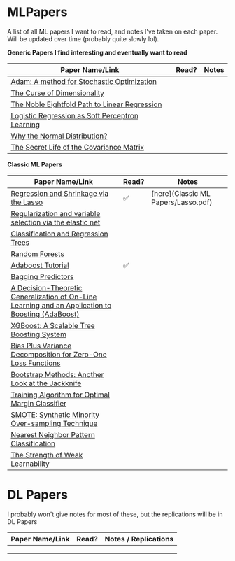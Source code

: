 # MLPapers

A list of all ML papers I want to read, and notes I've taken on each paper. Will be updated over time (probably quite slowly lol).

**Generic Papers I find interesting and eventually want to read**

| Paper Name/Link                                                                                                                           | Read? | Notes |
| ----------------------------------------------------------------------------------------------------------------------------------------- | ----- | ----- |
| [Adam: A method for Stochastic Optimization](https://arxiv.org/abs/1412.6980)                                                                |       |       |
| [The Curse of Dimensionality](https://www.inf.fu-berlin.de/inst/ag-ki/rojas_home/documents/tutorials/dimensionality.pdf)                     |       |       |
| [The Noble Eightfold Path to Linear Regression](https://www.inf.fu-berlin.de/inst/ag-ki/rojas_home/documents/tutorials/LinearRegression.pdf) |       |       |
| [Logistic Regression as Soft Perceptron Learning]()                                                                                          |       |       |
| [Why the Normal Distribution?](https://www.inf.fu-berlin.de/inst/ag-ki/rojas_home/documents/tutorials/Gaussian-distribution.pdf)             |       |       |
| [The Secret Life of the Covariance Matrix](https://www.inf.fu-berlin.de/inst/ag-ki/rojas_home/documents/tutorials/secretcovariance.pdf)      |       |       |

**Classic ML Papers**

| Paper Name/Link                                                                                                                                                                                       | Read? | Notes                            |
| ----------------------------------------------------------------------------------------------------------------------------------------------------------------------------------------------------- | ----- | -------------------------------- |
| [Regression and Shrinkage via the Lasso](https://www.jstor.org/stable/2346178)                                                                                                                           | ✅    | [here](Classic ML Papers/Lasso.pdf) |
| [Regularization and variable selection via the elastic net](https://doi.org/10.1111/j.1467-9868.2005.00503.x)                                                                                            |       |                                  |
| [Classification and Regression Trees](https://pages.stat.wisc.edu/~loh/treeprogs/guide/wires11.pdf)                                                                                                      |       |                                  |
| [Random Forests](https://link.springer.com/article/10.1023/A:1010933404324)                                                                                                                              |       |                                  |
| [Adaboost Tutorial](https://www.inf.fu-berlin.de/inst/ag-ki/adaboost4.pdf)                                                                                                                               | ✅    |                                  |
| [Bagging Predictors](https://link.springer.com/article/10.1007/BF00058655)                                                                                                                               |       |                                  |
| [A Decision-Theoretic Generalization of On-Line Learning and an Application to Boosting (AdaBoost)](https://www.sciencedirect.com/science/article/pii/S002200009791504X)                                 |       |                                  |
| [XGBoost: A Scalable Tree Boosting System](https://arxiv.org/pdf/1603.02754)                                                                                                                             |       |                                  |
| [Bias Plus Variance Decomposition for Zero-One Loss Functions](https://www.researchgate.net/publication/2793430_Bias_Plus_Variance_Decomposition_for_Zero-One_Loss_Functions)                            |       |                                  |
| [Bootstrap Methods: Another Look at the Jackknife](https://projecteuclid.org/journals/annals-of-statistics/volume-7/issue-1/Bootstrap-Methods-Another-Look-at-the-Jackknife/10.1214/aos/1176344552.full) |       |                                  |
| [Training Algorithm for Optimal Margin Classifier](https://dl.acm.org/doi/10.1145/130385.130401)                                                                                                         |       |                                  |
| [SMOTE: Synthetic Minority Over-sampling Technique](https://www.jair.org/index.php/jair/article/view/10302/24590)                                                                                        |       |                                  |
| [Nearest Neighbor Pattern Classification](https://ieeexplore.ieee.org/document/1053964)                                                                                                                  |       |                                  |
| [The Strength of Weak Learnability](http://rob.schapire.net/papers/strengthofweak.pdf)                                                                                                                   |       |                                  |

# **DL Papers**

I probably won't give notes for most of these, but the replications will be in DL Papers

| Paper Name/Link | Read? | Notes / Replications |
| --------------- | ----- | -------------------- |
|                 |       |                      |
|                 |       |                      |
|                 |       |                      |
